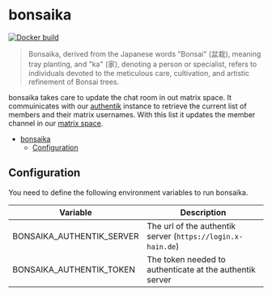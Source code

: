 # bonsaika
[![Docker build](https://github.com/xHain-hackspace/bonsaika/actions/workflows/docker-publish.yml/badge.svg)](https://github.com/xHain-hackspace/bonsaika/actions/workflows/docker-publish.yml)

>Bonsaika, derived from the Japanese words "Bonsai" (盆栽), meaning tray planting, and "ka" (家), denoting a person or specialist, refers to individuals devoted to the meticulous care, cultivation, and artistic refinement of Bonsai trees.

bonsaika takes care to update the chat room in out matrix space. It commuinicates with our [authentik](https://login.x-hain.de) instance to retrieve the current list of members and their matrix usernames. With this list it updates the member channel in our [matrix space](https://matrix.to/#/#xhain:x-hain.de).


- [bonsaika](#bonsaika)
  - [Configuration](#configuration)

## Configuration

You need to define the following environment variables to run bonsaika.

| Variable                  | Description                                                 |
| ------------------------- | ----------------------------------------------------------- |
| BONSAIKA_AUTHENTIK_SERVER | The url of the authentik server (`https://login.x-hain.de`) |
| BONSAIKA_AUTHENTIK_TOKEN  | The token needed to authenticate at the authentik server    |

